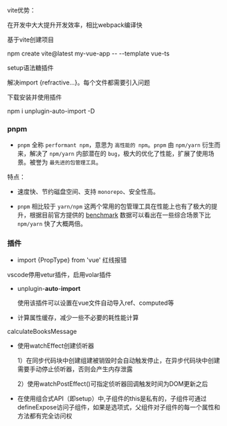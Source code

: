 vite优势：

在开发中大大提升开发效率，相比webpack编译快

基于vite创建项目

npm create vite@latest my-vue-app -- --template vue-ts

setup语法糖插件

解决import {refractive...}。每个文件都需要引入问题

下载安装并使用插件

npm i unplugin-auto-import -D

### pnpm

- `pnpm` 全称 `performant npm`，意思为 `高性能的 npm`。`pnpm` 由 `npm/yarn` 衍生而来，解决了 `npm/yarn` 内部潜在的 `bug`，极大的优化了性能，扩展了使用场景。被誉为 `最先进的包管理工具`。

特点：

- 速度快、节约磁盘空间、支持 `monorepo`、安全性高。

- `pnpm` 相比较于 `yarn/npm` 这两个常用的包管理工具在性能上也有了极大的提升，根据目前官方提供的 [benchmark](https://link.juejin.cn?target=https%3A%2F%2Fso.csdn.net%2Fso%2Fsearch%3Fq%3Dbenchmark%26spm%3D1001.2101.3001.7020) 数据可以看出在一些综合场景下比 `npm/yarn` 快了大概两倍。

### 插件

- import {PropType} from 'vue' 红线报错

vscode停用vetur插件，启用volar插件

- unplugin-**auto**-**import**

  使用该插件可以设置在vue文件自动导入ref、computed等

- 计算属性缓存，减少一些不必要的耗性能计算

calculateBooksMessage

- 使用watchEffect创建侦听器

  1）在同步代码块中创建组建被销毁时会自动触发停止，在异步代码块中创建需要手动停止侦听器，否则会产生内存泄露

  2）使用watchPostEffect()可指定侦听器回调触发时间为DOM更新之后

- 在使用组合式API（即setup）中,子组件的this是私有的，子组件可通过defineExpose访问子组件，如果是选项式，父组件对子组件的每一个属性和方法都有完全访问权
